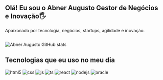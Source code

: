  ## Olá! Eu sou o Abner Augusto Gestor de Negócios e Inovação🖐️
 
 Apaixonado por tecnologia, negócios, startups, agilidade e inovação.
 
##

           
![Abner Augusto GitHub stats](https://github-readme-stats.vercel.app/api?username=abneraugusto&show_icons=true&theme=tokyonight)



##

## Tecnologias que eu uso no meu dia

<div style="display: inline_block">
  <img align="center" alt="html5" src="https://img.shields.io/badge/HTML5-E34F26?style=for-the-badge&logo=html5&logoColor=white" />
  <img align="center" alt="css" src="https://img.shields.io/badge/CSS3-1572B6?style=for-the-badge&logo=css3&logoColor=white" />
  <img align="center" alt="js" src="https://img.shields.io/badge/JavaScript-F7DF1E?style=for-the-badge&logo=javascript&logoColor=black" />
  <img align="center" alt="ts" src="https://img.shields.io/badge/TypeScript-007ACC?style=for-the-badge&logo=sql&logoColor=white" />
  <img align="center" alt="react" src="https://img.shields.io/badge/React-20232A?style=for-the-badge&logo=react&logoColor=61DAFB" />
  <img align="center" alt="nodejs" src="https://img.shields.io/badge/Node.js-43853D?style=for-the-badge&logo=node.js&logoColor=white" />
  <img align="center" alt="oracle" src="https://img.shields.io/badge/Oracle-F80000?style=for-the-badge&logo=oracle&logoColor=black" />
   

</div><br/>






